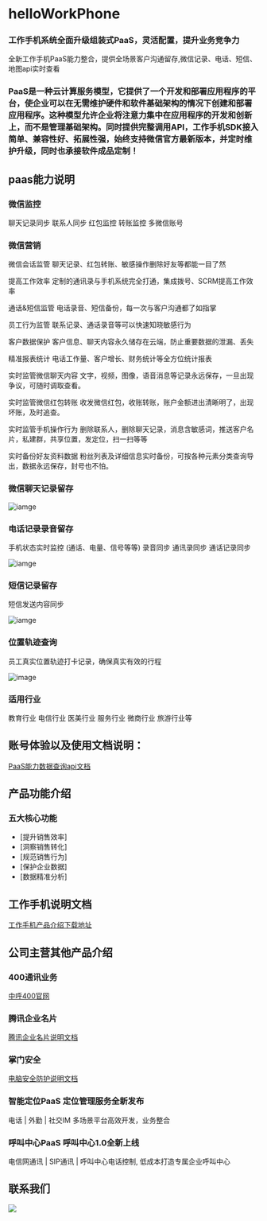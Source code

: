 # helloWorkPhone

### 工作手机系统全面升级组装式PaaS，灵活配置，提升业务竞争力
全新工作手机PaaS能力整合，提供全场景客户沟通留存,微信记录、电话、短信、地图api实时查看

### PaaS是一种云计算服务模型，它提供了一个开发和部署应用程序的平台，使企业可以在无需维护硬件和软件基础架构的情况下创建和部署应用程序。这种模型允许企业将注意力集中在应用程序的开发和创新上，而不是管理基础架构。同时提供完整调用API，工作手机SDK接入简单、兼容性好、拓展性强，始终支持微信官方最新版本，并定时维护升级，同时也承接软件成品定制！

## paas能力说明

### 微信监控
聊天记录同步 联系人同步 红包监控 转账监控 多微信账号

### 微信营销
微信会话监管 聊天记录、红包转账、敏感操作删除好友等都能一目了然

提高工作效率 定制的通讯录与手机系统完全打通，集成拨号、SCRM提高工作效率

通话&短信监管 电话录音、短信备份，每一次与客户沟通都了如指掌

员工行为监管 联系记录、通话录音等可以快速知晓敏感行为

客户数据保护 客户信息、聊天内容永久储存在云端，防止重要数据的泄漏、丢失

精准报表统计 电话工作量、客户增长、财务统计等全方位统计报表

实时监管微信聊天内容 文字，视频，图像，语音消息等记录永远保存，一旦出现争议，可随时调取查看。

实时监管微信红包转账 收发微信红包，收账转账，账户金额进出清晰明了，出现坏账，及时追查。 

实时监管手机操作行为 删除联系人，删除聊天记录，消息含敏感词，推送客户名片，私建群，共享位置，发定位，扫一扫等等

实时备份好友资料数据 粉丝列表及详细信息实时备份，可按各种元素分类查询导出，数据永远保存，封号也不怕。

### 微信聊天记录留存

![iamge](http://img-fyc.or23.cn/20230317110203.png)

### 电话记录录音留存
手机状态实时监控 (通话、电量、信号等等) 录音同步 通讯录同步 通话记录同步

![iamge](http://img-fyc.or23.cn/20230317110450.png)

### 短信记录留存
短信发送内容同步

![iamge](http://img-fyc.or23.cn/20230317110557.png)

### 位置轨迹查询
员工真实位置轨迹打卡记录，确保真实有效的行程

![image](https://user-images.githubusercontent.com/37434728/225794842-1f1253ef-fb7b-4182-9ca4-a23b54761816.png)

### 适用行业
教育行业 电信行业 医美行业 服务行业 微商行业 旅游行业等

## 账号体验以及使用文档说明：

 [PaaS能力数据查询api文档](https://doc.xzm.cn/Guide/1.html)

## 产品功能介绍

  ### 五大核心功能
   - [提升销售效率]
   - [洞察销售转化]
   - [规范销售行为]
   - [保护企业数据]
   - [数据精准分析]
   
 ## 工作手机说明文档
 
  [工作手机产品介绍下载地址](https://zhonghu-apptest.oss-cn-beijing.aliyuncs.com/%E9%94%80%E6%8E%8C%E9%97%A8-2023.pdf)
  
 ## 公司主营其他产品介绍
 
### 400通讯业务
  [中呼400官网](http://www.10010400.net/)
  
### 腾讯企业名片
  [腾讯企业名片说明文档](https://zhonghu-apptest.oss-cn-beijing.aliyuncs.com/QQ%E6%B5%8F%E8%A7%88%E5%99%A8%E8%B5%84%E6%BA%90%E5%8C%85-0310.pdf) 
  
### 掌门安全
  [电脑安全防护说明文档](https://zhonghu-apptest.oss-cn-beijing.aliyuncs.com/%E6%8E%8C%E9%97%A8DSC%E6%95%B0%E6%8D%AE%E5%AE%89%E5%85%A8%E5%8A%A0%E5%AF%86%E7%B3%BB%E7%BB%9F_%E5%95%86%E5%8A%A1%E6%BC%94%E7%A4%BA%E7%89%88.pptx)
 
### 智能定位PaaS 定位管理服务全新发布
电话 | 外勤 | 社交IM  多场景平台高效开发，业务整合

### 呼叫中心PaaS 呼叫中心1.0全新上线
电信网通讯 | SIP通讯 | 呼叫中心电话控制, 低成本打造专属企业呼叫中心


## 联系我们

  ![](http://img-fyc.or23.cn/20230317104533.png)
  
   
